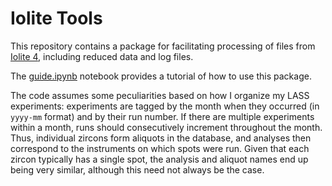 # Iolite Tools

This repository contains a package for facilitating processing of files from [Iolite
4](https://iolite.xyz/), including reduced data and log files. 

The [guide.ipynb](guide.ipynb) notebook provides a tutorial of how to use this package.

The code assumes some peculiarities based on how I organize my LASS experiments:
experiments are tagged by the month when they occurred (in `yyyy-mm` format) and by
their run number. If there are multiple experiments within a month, runs should
consecutively increment throughout the month. Thus, individual zircons form aliquots in
the database, and analyses then correspond to the instruments on which spots were run.
Given that each zircon typically has a single spot, the analysis and aliquot names end
up being very similar, although this need not always be the case.